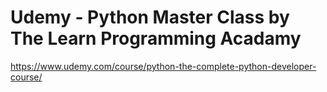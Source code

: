 # Udemy - Python Master Class by The Learn Programming Acadamy

https://www.udemy.com/course/python-the-complete-python-developer-course/
